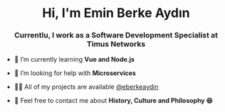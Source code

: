 

<h1 align="center">Hi, I'm Emin Berke Aydın</h1>
<h3 font-size="20" align="center">Currentlu, I work as a Software Development Specialist at Timus Networks</h3>


- 🌱 I’m currently learning **Vue and Node.js** 

- 🤝 I’m looking for help with **Microservices**

- 👨‍💻 All of my projects are available [@eberkeaydin](github.com/eberkeaydin)

- 💬 Feel free to contact me about **History, Culture and Philosophy 😆**




